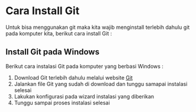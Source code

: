 # Cara Install Git

Untuk bisa menggunakan git maka kita wajib menginstall terlebih dahulu git pada komputer kita, berikut cara install Git :

## Install Git pada Windows

Berikut cara instalasi Git pada komputer yang berbasi Windows :

1. Download Git terlebih dahulu melalui website [Git](https://git-scm.com)
2. Jalankan file Git yang sudah di download dan tunggu samapai instalasi selesai
3. Lakukan konfigurasi pada wizard instalasi yang diberikan
4. Tunggu sampai proses instalasi selesai